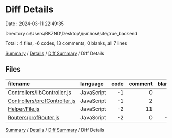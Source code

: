 # Diff Details

Date : 2024-03-11 22:49:35

Directory c:\\Users\\BKZND\\Desktop\\дыплом\\site\\true_backend

Total : 4 files,  -6 codes, 13 comments, 0 blanks, all 7 lines

[Summary](results.md) / [Details](details.md) / [Diff Summary](diff.md) / Diff Details

## Files
| filename | language | code | comment | blank | total |
| :--- | :--- | ---: | ---: | ---: | ---: |
| [Controllers/libController.js](/Controllers/libController.js) | JavaScript | -1 | 0 | 0 | -1 |
| [Controllers/profController.js](/Controllers/profController.js) | JavaScript | -1 | 2 | 0 | 1 |
| [Helper/File.js](/Helper/File.js) | JavaScript | -2 | 11 | 1 | 10 |
| [Routers/profRouter.js](/Routers/profRouter.js) | JavaScript | -2 | 0 | -1 | -3 |

[Summary](results.md) / [Details](details.md) / [Diff Summary](diff.md) / Diff Details